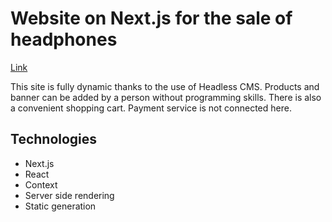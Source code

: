 # Website on Next.js for the sale of headphones
[Link](https://ecommerce-mauve-five.vercel.app/)

This site is fully dynamic thanks to the use of Headless CMS. Products and banner can be added by a person without programming skills. There is also a convenient shopping cart. Payment service is not connected here.
## Technologies
- Next.js
- React
- Context
- Server side rendering
- Static generation
